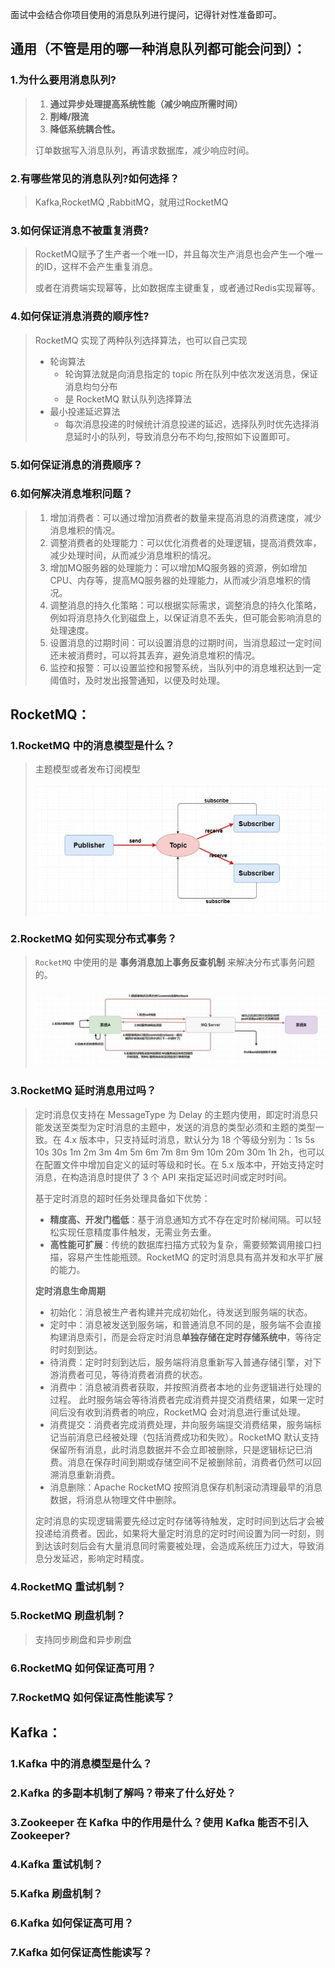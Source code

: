 ⾯试中会结合你项⽬使⽤的消息队列进⾏提问，记得针对性准备即可。

## 通⽤（不管是⽤的哪⼀种消息队列都可能会问到）：

### 1.为什么要⽤消息队列?

> 1. **通过异步处理提高系统性能（减少响应所需时间）**
> 2. **削峰/限流**
> 3. **降低系统耦合性。**
>
> 订单数据写入消息队列，再请求数据库，减少响应时间。

### 2.有哪些常⻅的消息队列?如何选择？

> Kafka,RocketMQ ,RabbitMQ，就用过RocketMQ 

### 3.如何保证消息不被重复消费?

> RocketMQ赋予了生产者一个唯一ID，并且每次生产消息也会产生一个唯一的ID，这样不会产生重复消息。
>
> 或者在消费端实现幂等，比如数据库主键重复，或者通过Redis实现幂等。

### 4.如何保证消息消费的顺序性?

> RocketMQ 实现了两种队列选择算法，也可以自己实现
>
> - 轮询算法
>   - 轮询算法就是向消息指定的 topic 所在队列中依次发送消息，保证消息均匀分布
>   - 是 RocketMQ 默认队列选择算法
> - 最小投递延迟算法
>   - 每次消息投递的时候统计消息投递的延迟，选择队列时优先选择消息延时小的队列，导致消息分布不均匀,按照如下设置即可。

### 5.如何保证消息的消费顺序？

> 

### 6.如何解决消息堆积问题？

> 1. 增加消费者：可以通过增加消费者的数量来提高消息的消费速度，减少消息堆积的情况。
> 2. 调整消费者的处理能力：可以优化消费者的处理逻辑，提高消费效率，减少处理时间，从而减少消息堆积的情况。
> 3. 增加MQ服务器的处理能力：可以增加MQ服务器的资源，例如增加CPU、内存等，提高MQ服务器的处理能力，从而减少消息堆积的情况。
> 4. 调整消息的持久化策略：可以根据实际需求，调整消息的持久化策略，例如将消息持久化到磁盘上，以保证消息不丢失，但可能会影响消息的处理速度。
> 5. 设置消息的过期时间：可以设置消息的过期时间，当消息超过一定时间还未被消费时，可以将其丢弃，避免消息堆积的情况。
> 6. 监控和报警：可以设置监控和报警系统，当队列中的消息堆积达到一定阈值时，及时发出报警通知，以便及时处理。

## RocketMQ：

### 1.RocketMQ 中的消息模型是什么？

> 主题模型或者发布订阅模型
>
> ![img](./消息队列.assets/16ef3837887d9a54sds.jpg)

### 2.RocketMQ 如何实现分布式事务？

>  `RocketMQ` 中使用的是 **事务消息加上事务反查机制** 来解决分布式事务问题的。
>
> ![img](./消息队列.assets/16ef38798d7a987f.png)

### 3.RocketMQ 延时消息⽤过吗？

> 定时消息仅支持在 MessageType 为 Delay 的主题内使用，即定时消息只能发送至类型为定时消息的主题中，发送的消息的类型必须和主题的类型一致。在 4.x 版本中，只支持延时消息，默认分为 18 个等级分别为：1s 5s 10s 30s 1m 2m 3m 4m 5m 6m 7m 8m 9m 10m 20m 30m 1h 2h，也可以在配置文件中增加自定义的延时等级和时长。在 5.x 版本中，开始支持定时消息，在构造消息时提供了 3 个 API 来指定延迟时间或定时时间。
>
> 基于定时消息的超时任务处理具备如下优势：
>
> - **精度高、开发门槛低**：基于消息通知方式不存在定时阶梯间隔。可以轻松实现任意精度事件触发，无需业务去重。
> - **高性能可扩展**：传统的数据库扫描方式较为复杂，需要频繁调用接口扫描，容易产生性能瓶颈。RocketMQ 的定时消息具有高并发和水平扩展的能力。
>
> **定时消息生命周期**
>
> - 初始化：消息被生产者构建并完成初始化，待发送到服务端的状态。
> - 定时中：消息被发送到服务端，和普通消息不同的是，服务端不会直接构建消息索引，而是会将定时消息**单独存储在定时存储系统中**，等待定时时刻到达。
> - 待消费：定时时刻到达后，服务端将消息重新写入普通存储引擎，对下游消费者可见，等待消费者消费的状态。
> - 消费中：消息被消费者获取，并按照消费者本地的业务逻辑进行处理的过程。 此时服务端会等待消费者完成消费并提交消费结果，如果一定时间后没有收到消费者的响应，RocketMQ 会对消息进行重试处理。
> - 消费提交：消费者完成消费处理，并向服务端提交消费结果，服务端标记当前消息已经被处理（包括消费成功和失败）。RocketMQ 默认支持保留所有消息，此时消息数据并不会立即被删除，只是逻辑标记已消费。消息在保存时间到期或存储空间不足被删除前，消费者仍然可以回溯消息重新消费。
> - 消息删除：Apache RocketMQ 按照消息保存机制滚动清理最早的消息数据，将消息从物理文件中删除。
>
> 定时消息的实现逻辑需要先经过定时存储等待触发，定时时间到达后才会被投递给消费者。因此，如果将大量定时消息的定时时间设置为同一时刻，则到达该时刻后会有大量消息同时需要被处理，会造成系统压力过大，导致消息分发延迟，影响定时精度。

### 4.RocketMQ 重试机制？

### 5.RocketMQ 刷盘机制？

> 支持同步刷盘和异步刷盘

### 6.RocketMQ 如何保证⾼可⽤？

### 7.RocketMQ 如何保证⾼性能读写？

## Kafka：

### 1.Kafka 中的消息模型是什么？

### 2.Kafka 的多副本机制了解吗？带来了什么好处？

### 3.Zookeeper 在 Kafka 中的作⽤是什么？使⽤ Kafka 能否不引⼊ Zookeeper?

### 4.Kafka 重试机制？

### 5.Kafka 刷盘机制？

### 6.Kafka 如何保证⾼可⽤？

### 7.Kafka 如何保证⾼性能读写？